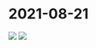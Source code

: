 # 2021-08-21

<image-container>
  <img preview="0" src="https://www.wangleant.com/turtle-images-thumbnail/IMG_20210821_082229.jpg"/>
</image-container>
<image-container>
  <img preview="0" src="https://www.wangleant.com/turtle-images-thumbnail/IMG_20210821_123820.jpg"/>
</image-container>